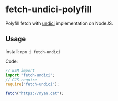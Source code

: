 # fetch-undici-polyfill

Polyfill fetch with [undici](https://github.com/nodejs/undici) implementation on NodeJS.

## Usage

Install: `npm i fetch-undici`

Code:

```js
// ESM import
import "fetch-undici";
// CJS require
require("fetch-undici");

fetch("https://nyan.cat");
```
